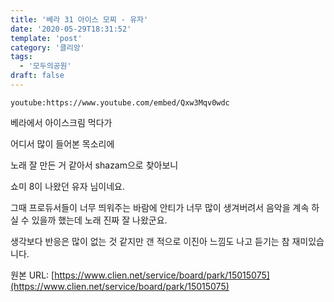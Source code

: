 ```yaml
---
title: '베라 31 아이스 모찌 - 유자'
date: '2020-05-29T18:31:52'
template: 'post'
category: '클리앙'
tags: 
  - '모두의공원'
draft: false
---
```


`youtube:https://www.youtube.com/embed/Qxw3Mqv0wdc`

베라에서 아이스크림 먹다가

어디서 많이 들어본 목소리에

노래 잘 만든 거 같아서 shazam으로 찾아보니

쇼미 8이 나왔던 유자 님이네요.

그때 프로듀서들이 너무 띄워주는 바람에 안티가 너무 많이 생겨버려서 음악을 계속 하실 수 있을까 했는데 노래 진짜 잘 나왔군요.

생각보다 반응은 많이 없는 것 같지만 갠 적으로 이진아 느낌도 나고 듣기는 참 재미있습니다.

원본 URL: [https://www.clien.net/service/board/park/15015075](https://www.clien.net/service/board/park/15015075)